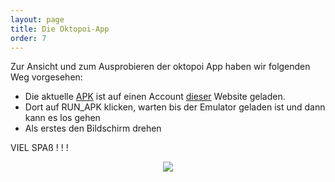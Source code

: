 ```yaml
---
layout: page
title: Die Oktopoi-App
order: 7
---
```

<!-- App-Page (Link to apk and Emulator)-->

Zur Ansicht und zum Ausprobieren der oktopoi App haben wir folgenden Weg vorgesehen:

* Die aktuelle <a href="{{site.url}}{{ site.baseurl}}/public/Abgaben/oktopoi_v06.apk" download>APK</a> ist auf einen Account <a target="_blank" rel="noopener noreferrer" href="https://www.apkonline.net/filemanager.php?username=nw19a">dieser</a> Website geladen.
* Dort auf RUN_APK klicken, warten bis der Emulator geladen ist und dann kann es los gehen
* Als erstes den Bildschirm drehen

VIEL SPAß ! ! !

<center><img src="{{site.url}}{{ site.baseurl}}/public/oktopoi_logo.png"></center>
